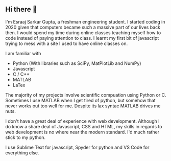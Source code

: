 ## Hi there 👋

I'm Esraaj Sarkar Gupta, a freshman engineering student. I started coding in 2020 given that computers became such a massive part of our lives back then. I would spend my time during online classes teaching myself how to code instead of paying attention to class. I learnt my first bit of javascript trying to mess with a site I used to have online classes on. 

I am familiar with 
- Python (With libraries such as SciPy, MatPlotLib and NumPy)
- Javascript
- C / C++
- MATLAB
- LaTex

The majority of my projects involve scientific compuation using Python or C. Sometimes I use MATLAB when I get tired of python, but somehow that never works out too well for me. Despite its lax syntac MATLAB drives me nuts. 

I don't have a great deal of experience with web development. Although I do know a share deal of Javascript, CSS and HTML, my skills in regards to web development is no where near the modern standard. I'd much rather stick to my python. 

I use Sublime Text for javascript, Spyder for python and VS Code for everything else.


